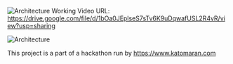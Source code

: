 ![Architecture](https://github.com/user-attachments/assets/267a1d34-5a2c-479b-be80-5e4cb19e5731)
Working Video URL: https://drive.google.com/file/d/1bOa0JEplseS7sTv6K9uDqwafUSL2R4vR/view?usp=sharing

![Architecture](https://github.com/user-attachments/assets/6128c030-c767-4eb0-86a7-188b055ddf7f)


This project is a part of a hackathon run by https://www.katomaran.com
